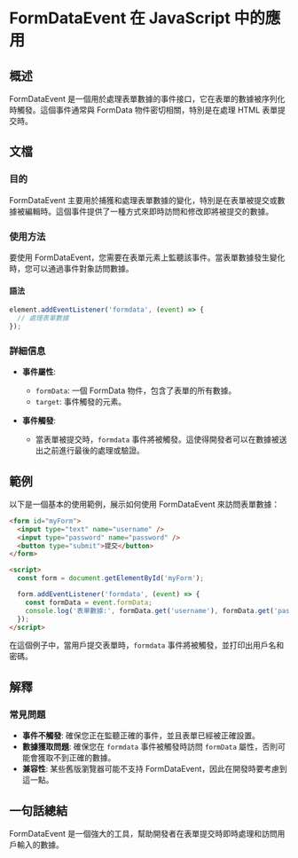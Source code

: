 <!--
Meta Description: # FormDataEvent 在 JavaScript 中的應用 ## 概述 FormDataEvent 是一個用於處理表單數據的事件接口，它在表單的數據被序列化時觸發。這個事件通常與 FormData 物件密切相關，特別是在處理 HTML 表單提交時。 ## 文檔 ### 目的 FormData...
Meta Keywords: formdata, formdataevent, form, event, type
-->

# FormDataEvent 在 JavaScript 中的應用

## 概述
FormDataEvent 是一個用於處理表單數據的事件接口，它在表單的數據被序列化時觸發。這個事件通常與 FormData 物件密切相關，特別是在處理 HTML 表單提交時。

## 文檔
### 目的
FormDataEvent 主要用於捕獲和處理表單數據的變化，特別是在表單被提交或數據被編輯時。這個事件提供了一種方式來即時訪問和修改即將被提交的數據。

### 使用方法
要使用 FormDataEvent，您需要在表單元素上監聽該事件。當表單數據發生變化時，您可以通過事件對象訪問數據。

#### 語法
```javascript
element.addEventListener('formdata', (event) => {
  // 處理表單數據
});
```

### 詳細信息
- **事件屬性**:
  - `formData`: 一個 FormData 物件，包含了表單的所有數據。
  - `target`: 事件觸發的元素。

- **事件觸發**: 
  - 當表單被提交時，`formdata` 事件將被觸發。這使得開發者可以在數據被送出之前進行最後的處理或驗證。

## 範例
以下是一個基本的使用範例，展示如何使用 FormDataEvent 來訪問表單數據：

```html
<form id="myForm">
  <input type="text" name="username" />
  <input type="password" name="password" />
  <button type="submit">提交</button>
</form>

<script>
  const form = document.getElementById('myForm');

  form.addEventListener('formdata', (event) => {
    const formData = event.formData;
    console.log('表單數據:', formData.get('username'), formData.get('password'));
  });
</script>
```

在這個例子中，當用戶提交表單時，`formdata` 事件將被觸發，並打印出用戶名和密碼。

## 解釋
### 常見問題
- **事件不觸發**: 確保您正在監聽正確的事件，並且表單已經被正確設置。
- **數據獲取問題**: 確保您在 `formdata` 事件被觸發時訪問 `formData` 屬性，否則可能會獲取不到正確的數據。
- **兼容性**: 某些舊版瀏覽器可能不支持 FormDataEvent，因此在開發時要考慮到這一點。

## 一句話總結
FormDataEvent 是一個強大的工具，幫助開發者在表單提交時即時處理和訪問用戶輸入的數據。